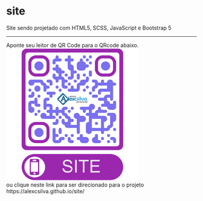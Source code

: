 # site
 Site sendo projetado com HTML5, SCSS, JavaScript e Bootstrap 5
 <hr>
 Aponte seu leitor de QR Code para o QRcode abaixo.
 <br>
 <img src="img/SITE.png" width="350"  style="img:center;" alt="SITE -AlexCSilva | Instituto" title="SITE -AlexCSilva | Instituto">
 <br>
 ou clique neste link para ser direcionado para o projeto
 <br>
https://alexcsilva.github.io/site/

